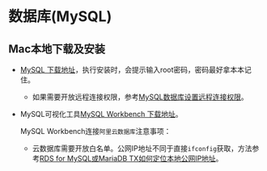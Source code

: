 # 数据库(MySQL)

## Mac本地下载及安装

- [MySQL 下载地址](https://dev.mysql.com/downloads/mysql/)，执行安装时，会提示输入root密码，密码最好拿本本记住。

  - 如果需要开放远程连接权限，参考[MySQL数据库设置远程连接权限](https://help.aliyun.com/knowledge_detail/40792.html?spm=5176.2000002.0.0.3fd84d651GI1Zn)。

- MySQL可视化工具[MySQL Workbench 下载地址](https://dev.mysql.com/downloads/workbench/)。

  MySQL Workbench连接`阿里云数据库`注意事项：

  - 云数据库需要开放白名单。公网IP地址不同于直接`ifconfig`获取，方法参考[RDS for MySQL或MariaDB TX如何定位本地公网IP地址](https://help.aliyun.com/knowledge_detail/41754.html?spm=5176.2020520104.0.0.2b4b14502CFYGn)。